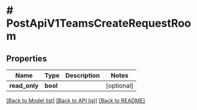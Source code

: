 # # PostApiV1TeamsCreateRequestRoom

## Properties

Name | Type | Description | Notes
------------ | ------------- | ------------- | -------------
**read_only** | **bool** |  | [optional]

[[Back to Model list]](../../README.md#models) [[Back to API list]](../../README.md#endpoints) [[Back to README]](../../README.md)
